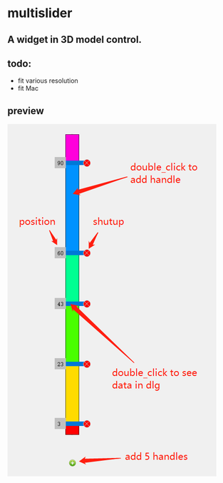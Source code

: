 # multislider

## A widget in 3D model control.

## todo:

- fit various resolution
- fit Mac

## preview

![preview](https://raw.githubusercontent.com/taketimeasafriend/pic_flow/master/github/multislider/multislider.png "preview")

